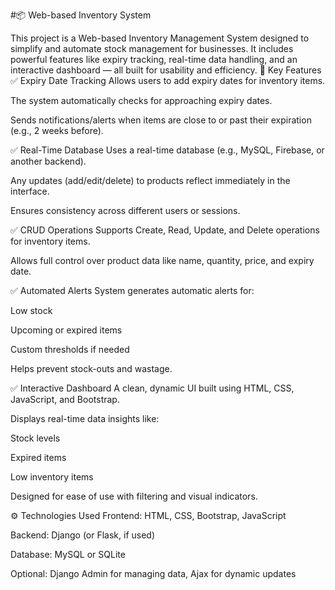 #📦 Web-based Inventory System


This project is a Web-based Inventory Management System designed to simplify and automate stock management for businesses. It includes powerful features like expiry tracking, real-time data handling, and an interactive dashboard — all built for usability and efficiency.
🔑 Key Features
✅ Expiry Date Tracking
Allows users to add expiry dates for inventory items.

The system automatically checks for approaching expiry dates.

Sends notifications/alerts when items are close to or past their expiration (e.g., 2 weeks before).

✅ Real-Time Database
Uses a real-time database (e.g., MySQL, Firebase, or another backend).

Any updates (add/edit/delete) to products reflect immediately in the interface.

Ensures consistency across different users or sessions.

✅ CRUD Operations
Supports Create, Read, Update, and Delete operations for inventory items.

Allows full control over product data like name, quantity, price, and expiry date.

✅ Automated Alerts
System generates automatic alerts for:

Low stock

Upcoming or expired items

Custom thresholds if needed

Helps prevent stock-outs and wastage.

✅ Interactive Dashboard
A clean, dynamic UI built using HTML, CSS, JavaScript, and Bootstrap.

Displays real-time data insights like:

Stock levels

Expired items

Low inventory items

Designed for ease of use with filtering and visual indicators.

⚙️ Technologies Used
Frontend: HTML, CSS, Bootstrap, JavaScript

Backend: Django (or Flask, if used)

Database: MySQL or SQLite

Optional: Django Admin for managing data, Ajax for dynamic updates
